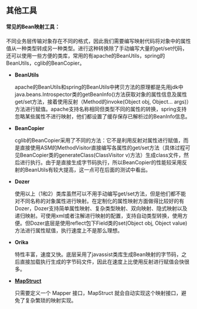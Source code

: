 ## 其他工具

#### 常见的Bean映射工具：

不同业务层传输对象存在不同的格式，因此我们需要编写映射代码将对象中的属性值从一种类型转成另一种类型。进行这种转换除了手动编写大量的get/set代码，还可以使用一些方便的类库，常用的有apache的BeanUtils，spring的BeanUtils，cglib的BeanCopier。

- **BeanUtils**

    apache的BeanUtils和spring的BeanUtils中拷贝方法的原理都是先用jdk中 java.beans.Introspector类的getBeanInfo()方法获取对象的属性信息及属性get/set方法，接着使用反射（Method的invoke(Object obj, Object... args)）方法进行赋值。apache支持名称相同但类型不同的属性的转换，spring支持忽略某些属性不进行映射，他们都设置了缓存保存已解析过的BeanInfo信息。

- **BeanCopier**
    
    cglib的BeanCopier采用了不同的方法：它不是利用反射对属性进行赋值，而是直接使用ASM的MethodVisitor直接编写各属性的get/set方法（具体过程可见BeanCopier类的generateClass(ClassVisitor v)方法）生成class文件，然后进行执行。由于是直接生成字节码执行，所以BeanCopier的性能较采用反射的BeanUtils有较大提高，这一点可在后面的测试中看出。

- **Dozer**

    使用以上（1和2）类库虽然可以不用手动编写get/set方法，但是他们都不能对不同名称的对象属性进行映射。在定制化的属性映射方面做得比较好的有Dozer，Dozer支持简单属性映射、复杂类型映射、双向映射、隐式映射以及递归映射。可使用xml或者注解进行映射的配置，支持自动类型转换，使用方便。但Dozer底层是使用reflect包下Field类的set(Object obj, Object value)方法进行属性赋值，执行速度上不是那么理想。

- **Orika**

    特性丰富，速度又快。底层采用了javassist类库生成Bean映射的字节码，之后直接加载执行生成的字节码文件，因此在速度上比使用反射进行赋值会快很多。

- [**MapStruct**](http://mapstruct.org/)
    
    只需要定义一个 Mapper 接口，MapStruct 就会自动实现这个映射接口，避免了复杂繁琐的映射实现。



